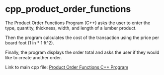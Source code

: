 # cpp_product_order_functions
The Product Order Functions Program (C++) asks the user to enter the type, quantity, thickness, width, and length of a lumber product. 

Then the program calculates the cost of the transaction using the price per board foot (1 in * 1 ft^2). 

Finally, the program displays the order total and asks the user if they would like to create another order.

Link to main cpp file: <a href="https://github.com/ffm5113/cpp_product_order_functions/blob/main/ProductOrderFunctions.cpp">Product Order Functions C++ Program</a>
